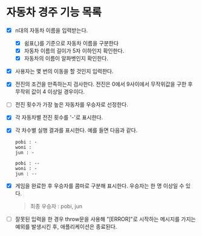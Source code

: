 # 자동차 경주 기능 목록

- [x] n대의 자동차 이름을 입력받는다.

  - [x] 쉼표(,)를 기준으로 자동차 이름을 구분한다
  - [x] 자동차 이름의 길이가 5자 이하인지 확인한다.
  - [x] 자동차의 이름이 알파벳인지 확인한다.

- [x] 사용자는 몇 번의 이동을 할 것인지 입력한다.
- [x] 전진의 조건을 만족하는지 검사한다. 전진은 0에서 9사이에서 무작위값을 구한 후 무작위 값이 4 이상일 경우이다.

- [ ] 전진 횟수가 가장 높은 자동차를 우승자로 선정한다.

- [x] 각 자동차별 전진 횟수를 '-'로 표시한다.

- [x] 각 차수별 실행 결과를 표시한다. 예를 들면 다음과 같다.

  ```
  pobi : -
  woni :
  jun : -

  pobi : --
  woni : -
  jun : --

  ```

- [x] 게임을 완료한 후 우승자를 콤마로 구분해 표시한다. 우승자는 한 명 이상일 수 있다.

  > 최종 우승자 : pobi, jun

- [ ] 잘못된 입력을 한 경우 throw문을 사용해 "[ERROR]"로 시작하는 메시지를 가지는 예외를 발생시킨 후, 애플리케이션은 종료된다.
